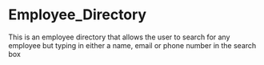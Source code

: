 # Employee_Directory

This is an employee directory that allows the user to search for any employee but typing in either a name, email or phone number in the search box

